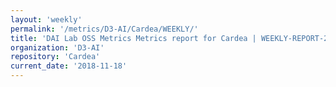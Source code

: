 ```yaml
---
layout: 'weekly'
permalink: '/metrics/D3-AI/Cardea/WEEKLY/'
title: 'DAI Lab OSS Metrics Metrics report for Cardea | WEEKLY-REPORT-2018-11-18'
organization: 'D3-AI'
repository: 'Cardea'
current_date: '2018-11-18'
---
```

